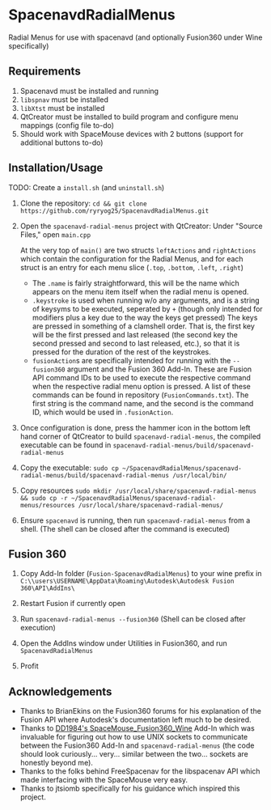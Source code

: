 # SpacenavdRadialMenus

Radial Menus for use with spacenavd (and optionally Fusion360 under Wine specifically)

## Requirements

1. Spacenavd must be installed and running
1. `libspnav` must be installed
1. `libXtst` must be installed
1. QtCreator must be installed to build program and configure menu mappings (config file to-do)
1. Should work with SpaceMouse devices with 2 buttons (support for additional buttons to-do)

## Installation/Usage

TODO: Create a `install.sh` (and `uninstall.sh`)

1. Clone the repository: `cd && git clone https://github.com/ryryog25/SpacenavdRadialMenus.git`

1. Open the `spacenavd-radial-menus` project with QtCreator: 
	Under "Source Files," open `main.cpp`
	
	At the very top of `main()` are two structs `leftActions` and `rightActions` which contain the configuration for the Radial Menus, and for each struct is an entry for each menu slice (`.top`, `.bottom`, `.left`, `.right`)

	- The `.name` is fairly straightforward, this will be the name which appears on the menu item itself when the radial menu is opened.
	- `.keystroke` is used when running w/o any arguments, and is a string of keysyms to be executed, seperated by `+` (though only intended for modifiers plus a key due to the way the keys get pressed) The keys are pressed in something of a clamshell order. That is, the first key will be the first pressed and last released (the second key the second pressed and second to last released, etc.), so that it is pressed for the duration of the rest of the keystrokes.
	- `fusionAction`s are specifically intended for running with the `--fusion360` argument and the Fusion 360 Add-In. These are Fusion API command IDs to be used to execute the respective command when the respective radial menu option is pressed. A list of these commands can be found in repository (`FusionCommands.txt`). The first string is the command name, and the second is the command ID, which would be used in `.fusionAction`.

1. Once configuration is done, press the hammer icon in the bottom left hand corner of QtCreator to build `spacenavd-radial-menus`, the compiled executable can be found in `spacenavd-radial-menus/build/spacenavd-radial-menus`

1. Copy the executable: `sudo cp ~/SpacenavdRadialMenus/spacenavd-radial-menus/build/spacenavd-radial-menus /usr/local/bin/`

1. Copy resources `sudo mkdir /usr/local/share/spacenavd-radial-menus && sudo cp -r ~/SpacenavdRadialMenus/spacenavd-radial-menus/resources /usr/local/share/spacenavd-radial-menus/`

1. Ensure `spacenavd` is running, then run `spacenavd-radial-menus` from a shell. (The shell can be closed after the command is executed)

## Fusion 360

1. Copy Add-In folder (`Fusion-SpacenavdRadialMenus`) to your wine prefix in `C:\\users\USERNAME\AppData\Roaming\Autodesk\Autodesk Fusion 360\API\AddIns\`

1. Restart Fusion if currently open

1. Run `spacenavd-radial-menus --fusion360` (Shell can be closed after execution)

1. Open the AddIns window under Utilities in Fusion360, and run `SpacenavdRadialMenus`

1. Profit

## Acknowledgements

- Thanks to BrianEkins on the Fusion360 forums for his explanation of the Fusion API where Autodesk's documentation left much to be desired.
- Thanks to [DD1984's SpaceMouse_Fusion360_Wine](https://github.com/DD1984/SpaceMouse_Fusion360_Wine/tree/master/AddIns) Add-In which was invaluable for figuring out how to use UNIX sockets to communicate between the Fusion360 Add-In and `spacenavd-radial-menus` (the code should look curiously... very... similar between the two... sockets are honestly beyond me).
- Thanks to the folks behind FreeSpacenav for the libspacenav API which made interfacing with the SpaceMouse very easy.
- Thanks to jtsiomb specifically for his guidance which inspired this project. 
